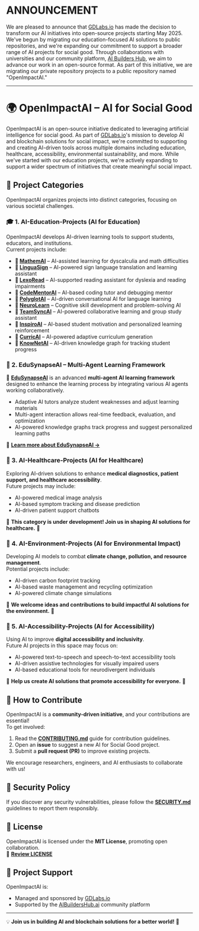 # ANNOUNCEMENT

We are pleased to announce that [GDLabs.io](https://gdlabs.io) has made the decision to transform our AI initiatives into open-source projects starting May 2025. We've begun by migrating our education-focused AI solutions to public repositories, and we're expanding our commitment to support a broader range of AI projects for social good. Through collaborations with universities and our community platform, [AI Builders Hub](https://aibuildershub.ai), we aim to advance our work in an open-source format. As part of this initiative, we are migrating our private repository projects to a public repository named "OpenImpactAI."

---

# 🌍 OpenImpactAI – AI for Social Good

OpenImpactAI is an open-source initiative dedicated to leveraging artificial intelligence for social good. As part of [GDLabs.io](https://gdlabs.io)'s mission to develop AI and blockchain solutions for social impact, we're committed to supporting and creating AI-driven tools across multiple domains including education, healthcare, accessibility, environmental sustainability, and more. While we've started with our education projects, we're actively expanding to support a wider spectrum of initiatives that create meaningful social impact.

## 📌 Project Categories

OpenImpactAI organizes projects into distinct categories, focusing on various societal challenges.

### 🎓 1. AI-Education-Projects (AI for Education)

OpenImpactAI develops AI-driven learning tools to support students, educators, and institutions.  
Current projects include:

- **📌 [MathemAI](https://github.com/openimpactai/MathemAI)** – AI-assisted learning for dyscalculia and math difficulties  
- **📌 [LinguaSign](https://github.com/openimpactai/LinguaSign)** – AI-powered sign language translation and learning assistant  
- **📌 [LexoRead](https://github.com/openimpactai/LexoRead)** – AI-supported reading assistant for dyslexia and reading impairments  
- **📌 [CodeMentorAI](https://github.com/openimpactai/CodeMentorAI)** – AI-based coding tutor and debugging mentor  
- **📌 [PolyglotAI](https://github.com/openimpactai/PolyglotAI)** – AI-driven conversational AI for language learning  
- **📌 [NeuroLearn](https://github.com/openimpactai/NeuroLearn)** – Cognitive skill development and problem-solving AI  
- **📌 [TeamSyncAI](https://github.com/openimpactai/TeamSyncAI)** – AI-powered collaborative learning and group study assistant  
- **📌 [InspiroAI](https://github.com/openimpactai/InspiroAI)** – AI-based student motivation and personalized learning reinforcement  
- **📌 [CurricAI](https://github.com/openimpactai/CurricAI)** – AI-powered adaptive curriculum generation  
- **📌 [KnowNetAI](https://github.com/openimpactai/KnowNetAI)** – AI-driven knowledge graph for tracking student progress  

### 🤖 2. EduSynapseAI – Multi-Agent Learning Framework

📌 **[EduSynapseAI](https://github.com/openimpactai/EduSynapseAI)** is an advanced **multi-agent AI learning framework** designed to enhance the learning process by integrating various AI agents working collaboratively.

- Adaptive AI tutors analyze student weaknesses and adjust learning materials  
- Multi-agent interaction allows real-time feedback, evaluation, and optimization  
- AI-powered knowledge graphs track progress and suggest personalized learning paths  

📂 [**Learn more about EduSynapseAI →**](https://github.com/openimpactai/EduSynapseAI)

### 🏥 3. AI-Healthcare-Projects (AI for Healthcare)

Exploring AI-driven solutions to enhance **medical diagnostics, patient support, and healthcare accessibility**.  
Future projects may include:

- AI-powered medical image analysis  
- AI-based symptom tracking and disease prediction  
- AI-driven patient support chatbots  

🚧 **This category is under development! Join us in shaping AI solutions for healthcare.** 🚧

### 🌱 4. AI-Environment-Projects (AI for Environmental Impact)

Developing AI models to combat **climate change, pollution, and resource management**.  
Potential projects include:

- AI-driven carbon footprint tracking  
- AI-based waste management and recycling optimization  
- AI-powered climate change simulations  

🚧 **We welcome ideas and contributions to build impactful AI solutions for the environment.** 🚧

### 🦾 5. AI-Accessibility-Projects (AI for Accessibility)

Using AI to improve **digital accessibility and inclusivity**.  
Future AI projects in this space may focus on:

- AI-powered text-to-speech and speech-to-text accessibility tools  
- AI-driven assistive technologies for visually impaired users  
- AI-based educational tools for neurodivergent individuals  

🚧 **Help us create AI solutions that promote accessibility for everyone.** 🚧

## 🎯 How to Contribute

OpenImpactAI is a **community-driven initiative**, and your contributions are essential!  
To get involved:

1. Read the **[CONTRIBUTING.md](https://github.com/openimpactai/openimpactai/blob/main/CONTRIBUTING.md)** guide for contribution guidelines.  
2. Open an **issue** to suggest a new AI for Social Good project.  
3. Submit a **pull request (PR)** to improve existing projects.  

We encourage researchers, engineers, and AI enthusiasts to collaborate with us!

## 🔐 Security Policy

If you discover any security vulnerabilities, please follow the **[SECURITY.md](./SECURITY.md)** guidelines to report them responsibly.

## 📜 License

OpenImpactAI is licensed under the **MIT License**, promoting open collaboration.  
📂 [**Review LICENSE**](./LICENSE)

## 🔗 Project Support

OpenImpactAI is:
- Managed and sponsored by [GDLabs.io](https://gdlabs.io)
- Supported by the [AIBuildersHub.ai](https://aibuildershub.ai) community platform

---

💡 **Join us in building AI and blockchain solutions for a better world!** 🚀
